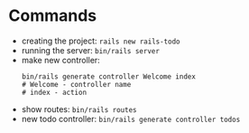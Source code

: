 # Commands

* creating the project: `rails new rails-todo`
* running the server: `bin/rails server`
* make new controller: 
  ```
  bin/rails generate controller Welcome index
  # Welcome - controller name
  # index - action
  ```
* show routes: `bin/rails routes`
* new todo controller: `bin/rails generate controller todos`
